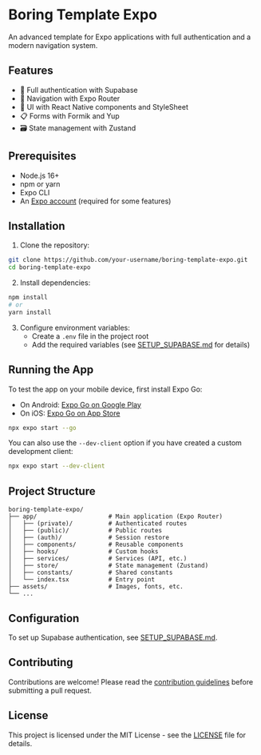 # Boring Template Expo

An advanced template for Expo applications with full authentication and a modern navigation system.

## Features

- 🔐 Full authentication with Supabase
- 📱 Navigation with Expo Router
- 🎨 UI with React Native components and StyleSheet
- 📋 Forms with Formik and Yup
- 🗃️ State management with Zustand

## Prerequisites

- Node.js 16+
- npm or yarn
- Expo CLI
- An [Expo account](https://expo.dev/signup) (required for some features)

## Installation

1. Clone the repository:

```bash
git clone https://github.com/your-username/boring-template-expo.git
cd boring-template-expo
```

2. Install dependencies:

```bash
npm install
# or
yarn install
```

3. Configure environment variables:
   - Create a `.env` file in the project root
   - Add the required variables (see [SETUP_SUPABASE.md](./SETUP_SUPABASE.md) for details)

## Running the App

To test the app on your mobile device, first install Expo Go:

- On Android: [Expo Go on Google Play](https://play.google.com/store/apps/details?id=host.exp.exponent)
- On iOS: [Expo Go on App Store](https://apps.apple.com/app/apple-store/id982107779)

```bash
npx expo start --go
```

You can also use the `--dev-client` option if you have created a custom development client:

```bash
npx expo start --dev-client
```

## Project Structure

```
boring-template-expo/
├── app/                    # Main application (Expo Router)
│   ├── (private)/          # Authenticated routes
│   ├── (public)/           # Public routes
│   ├── (auth)/             # Session restore
│   ├── components/         # Reusable components
│   ├── hooks/              # Custom hooks
│   ├── services/           # Services (API, etc.)
│   ├── store/              # State management (Zustand)
│   ├── constants/          # Shared constants
│   └── index.tsx           # Entry point
├── assets/                 # Images, fonts, etc.
└── ...
```

## Configuration

To set up Supabase authentication, see [SETUP_SUPABASE.md](./SETUP_SUPABASE.md).

## Contributing

Contributions are welcome! Please read the [contribution guidelines](./CONTRIBUTING.md) before submitting a pull request.

## License

This project is licensed under the MIT License - see the [LICENSE](./LICENSE) file for details.

